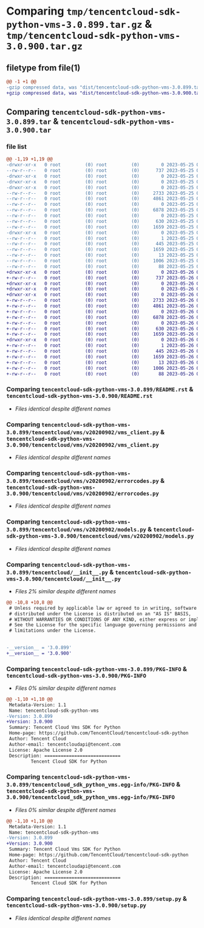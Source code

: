 # Comparing `tmp/tencentcloud-sdk-python-vms-3.0.899.tar.gz` & `tmp/tencentcloud-sdk-python-vms-3.0.900.tar.gz`

## filetype from file(1)

```diff
@@ -1 +1 @@
-gzip compressed data, was "dist/tencentcloud-sdk-python-vms-3.0.899.tar", last modified: Thu May 25 00:40:55 2023, max compression
+gzip compressed data, was "dist/tencentcloud-sdk-python-vms-3.0.900.tar", last modified: Fri May 26 02:31:48 2023, max compression
```

## Comparing `tencentcloud-sdk-python-vms-3.0.899.tar` & `tencentcloud-sdk-python-vms-3.0.900.tar`

### file list

```diff
@@ -1,19 +1,19 @@
-drwxr-xr-x   0 root         (0) root         (0)        0 2023-05-25 00:40:55.000000 tencentcloud-sdk-python-vms-3.0.899/
--rw-r--r--   0 root         (0) root         (0)      737 2023-05-25 00:40:55.000000 tencentcloud-sdk-python-vms-3.0.899/README.rst
-drwxr-xr-x   0 root         (0) root         (0)        0 2023-05-25 00:40:55.000000 tencentcloud-sdk-python-vms-3.0.899/tencentcloud/
-drwxr-xr-x   0 root         (0) root         (0)        0 2023-05-25 00:40:55.000000 tencentcloud-sdk-python-vms-3.0.899/tencentcloud/vms/
-drwxr-xr-x   0 root         (0) root         (0)        0 2023-05-25 00:40:55.000000 tencentcloud-sdk-python-vms-3.0.899/tencentcloud/vms/v20200902/
--rw-r--r--   0 root         (0) root         (0)     2733 2023-05-25 00:40:55.000000 tencentcloud-sdk-python-vms-3.0.899/tencentcloud/vms/v20200902/vms_client.py
--rw-r--r--   0 root         (0) root         (0)     4861 2023-05-25 00:40:55.000000 tencentcloud-sdk-python-vms-3.0.899/tencentcloud/vms/v20200902/errorcodes.py
--rw-r--r--   0 root         (0) root         (0)        0 2023-05-25 00:40:55.000000 tencentcloud-sdk-python-vms-3.0.899/tencentcloud/vms/v20200902/__init__.py
--rw-r--r--   0 root         (0) root         (0)     6878 2023-05-25 00:40:55.000000 tencentcloud-sdk-python-vms-3.0.899/tencentcloud/vms/v20200902/models.py
--rw-r--r--   0 root         (0) root         (0)        0 2023-05-25 00:40:55.000000 tencentcloud-sdk-python-vms-3.0.899/tencentcloud/vms/__init__.py
--rw-r--r--   0 root         (0) root         (0)      630 2023-05-25 00:40:55.000000 tencentcloud-sdk-python-vms-3.0.899/tencentcloud/__init__.py
--rw-r--r--   0 root         (0) root         (0)     1659 2023-05-25 00:40:55.000000 tencentcloud-sdk-python-vms-3.0.899/PKG-INFO
-drwxr-xr-x   0 root         (0) root         (0)        0 2023-05-25 00:40:55.000000 tencentcloud-sdk-python-vms-3.0.899/tencentcloud_sdk_python_vms.egg-info/
--rw-r--r--   0 root         (0) root         (0)        1 2023-05-25 00:40:55.000000 tencentcloud-sdk-python-vms-3.0.899/tencentcloud_sdk_python_vms.egg-info/dependency_links.txt
--rw-r--r--   0 root         (0) root         (0)      445 2023-05-25 00:40:55.000000 tencentcloud-sdk-python-vms-3.0.899/tencentcloud_sdk_python_vms.egg-info/SOURCES.txt
--rw-r--r--   0 root         (0) root         (0)     1659 2023-05-25 00:40:55.000000 tencentcloud-sdk-python-vms-3.0.899/tencentcloud_sdk_python_vms.egg-info/PKG-INFO
--rw-r--r--   0 root         (0) root         (0)       13 2023-05-25 00:40:55.000000 tencentcloud-sdk-python-vms-3.0.899/tencentcloud_sdk_python_vms.egg-info/top_level.txt
--rw-r--r--   0 root         (0) root         (0)     1006 2023-05-25 00:40:55.000000 tencentcloud-sdk-python-vms-3.0.899/setup.py
--rw-r--r--   0 root         (0) root         (0)       88 2023-05-25 00:40:55.000000 tencentcloud-sdk-python-vms-3.0.899/setup.cfg
+drwxr-xr-x   0 root         (0) root         (0)        0 2023-05-26 02:31:48.000000 tencentcloud-sdk-python-vms-3.0.900/
+-rw-r--r--   0 root         (0) root         (0)      737 2023-05-26 02:31:48.000000 tencentcloud-sdk-python-vms-3.0.900/README.rst
+drwxr-xr-x   0 root         (0) root         (0)        0 2023-05-26 02:31:48.000000 tencentcloud-sdk-python-vms-3.0.900/tencentcloud/
+drwxr-xr-x   0 root         (0) root         (0)        0 2023-05-26 02:31:48.000000 tencentcloud-sdk-python-vms-3.0.900/tencentcloud/vms/
+drwxr-xr-x   0 root         (0) root         (0)        0 2023-05-26 02:31:48.000000 tencentcloud-sdk-python-vms-3.0.900/tencentcloud/vms/v20200902/
+-rw-r--r--   0 root         (0) root         (0)     2733 2023-05-26 02:31:48.000000 tencentcloud-sdk-python-vms-3.0.900/tencentcloud/vms/v20200902/vms_client.py
+-rw-r--r--   0 root         (0) root         (0)     4861 2023-05-26 02:31:48.000000 tencentcloud-sdk-python-vms-3.0.900/tencentcloud/vms/v20200902/errorcodes.py
+-rw-r--r--   0 root         (0) root         (0)        0 2023-05-26 02:31:48.000000 tencentcloud-sdk-python-vms-3.0.900/tencentcloud/vms/v20200902/__init__.py
+-rw-r--r--   0 root         (0) root         (0)     6878 2023-05-26 02:31:48.000000 tencentcloud-sdk-python-vms-3.0.900/tencentcloud/vms/v20200902/models.py
+-rw-r--r--   0 root         (0) root         (0)        0 2023-05-26 02:31:48.000000 tencentcloud-sdk-python-vms-3.0.900/tencentcloud/vms/__init__.py
+-rw-r--r--   0 root         (0) root         (0)      630 2023-05-26 02:31:48.000000 tencentcloud-sdk-python-vms-3.0.900/tencentcloud/__init__.py
+-rw-r--r--   0 root         (0) root         (0)     1659 2023-05-26 02:31:48.000000 tencentcloud-sdk-python-vms-3.0.900/PKG-INFO
+drwxr-xr-x   0 root         (0) root         (0)        0 2023-05-26 02:31:48.000000 tencentcloud-sdk-python-vms-3.0.900/tencentcloud_sdk_python_vms.egg-info/
+-rw-r--r--   0 root         (0) root         (0)        1 2023-05-26 02:31:48.000000 tencentcloud-sdk-python-vms-3.0.900/tencentcloud_sdk_python_vms.egg-info/dependency_links.txt
+-rw-r--r--   0 root         (0) root         (0)      445 2023-05-26 02:31:48.000000 tencentcloud-sdk-python-vms-3.0.900/tencentcloud_sdk_python_vms.egg-info/SOURCES.txt
+-rw-r--r--   0 root         (0) root         (0)     1659 2023-05-26 02:31:48.000000 tencentcloud-sdk-python-vms-3.0.900/tencentcloud_sdk_python_vms.egg-info/PKG-INFO
+-rw-r--r--   0 root         (0) root         (0)       13 2023-05-26 02:31:48.000000 tencentcloud-sdk-python-vms-3.0.900/tencentcloud_sdk_python_vms.egg-info/top_level.txt
+-rw-r--r--   0 root         (0) root         (0)     1006 2023-05-26 02:31:48.000000 tencentcloud-sdk-python-vms-3.0.900/setup.py
+-rw-r--r--   0 root         (0) root         (0)       88 2023-05-26 02:31:48.000000 tencentcloud-sdk-python-vms-3.0.900/setup.cfg
```

### Comparing `tencentcloud-sdk-python-vms-3.0.899/README.rst` & `tencentcloud-sdk-python-vms-3.0.900/README.rst`

 * *Files identical despite different names*

### Comparing `tencentcloud-sdk-python-vms-3.0.899/tencentcloud/vms/v20200902/vms_client.py` & `tencentcloud-sdk-python-vms-3.0.900/tencentcloud/vms/v20200902/vms_client.py`

 * *Files identical despite different names*

### Comparing `tencentcloud-sdk-python-vms-3.0.899/tencentcloud/vms/v20200902/errorcodes.py` & `tencentcloud-sdk-python-vms-3.0.900/tencentcloud/vms/v20200902/errorcodes.py`

 * *Files identical despite different names*

### Comparing `tencentcloud-sdk-python-vms-3.0.899/tencentcloud/vms/v20200902/models.py` & `tencentcloud-sdk-python-vms-3.0.900/tencentcloud/vms/v20200902/models.py`

 * *Files identical despite different names*

### Comparing `tencentcloud-sdk-python-vms-3.0.899/tencentcloud/__init__.py` & `tencentcloud-sdk-python-vms-3.0.900/tencentcloud/__init__.py`

 * *Files 2% similar despite different names*

```diff
@@ -10,8 +10,8 @@
 # Unless required by applicable law or agreed to in writing, software
 # distributed under the License is distributed on an "AS IS" BASIS,
 # WITHOUT WARRANTIES OR CONDITIONS OF ANY KIND, either express or implied.
 # See the License for the specific language governing permissions and
 # limitations under the License.
 
 
-__version__ = '3.0.899'
+__version__ = '3.0.900'
```

### Comparing `tencentcloud-sdk-python-vms-3.0.899/PKG-INFO` & `tencentcloud-sdk-python-vms-3.0.900/PKG-INFO`

 * *Files 0% similar despite different names*

```diff
@@ -1,10 +1,10 @@
 Metadata-Version: 1.1
 Name: tencentcloud-sdk-python-vms
-Version: 3.0.899
+Version: 3.0.900
 Summary: Tencent Cloud Vms SDK for Python
 Home-page: https://github.com/TencentCloud/tencentcloud-sdk-python
 Author: Tencent Cloud
 Author-email: tencentcloudapi@tencent.com
 License: Apache License 2.0
 Description: ============================
         Tencent Cloud SDK for Python
```

### Comparing `tencentcloud-sdk-python-vms-3.0.899/tencentcloud_sdk_python_vms.egg-info/PKG-INFO` & `tencentcloud-sdk-python-vms-3.0.900/tencentcloud_sdk_python_vms.egg-info/PKG-INFO`

 * *Files 0% similar despite different names*

```diff
@@ -1,10 +1,10 @@
 Metadata-Version: 1.1
 Name: tencentcloud-sdk-python-vms
-Version: 3.0.899
+Version: 3.0.900
 Summary: Tencent Cloud Vms SDK for Python
 Home-page: https://github.com/TencentCloud/tencentcloud-sdk-python
 Author: Tencent Cloud
 Author-email: tencentcloudapi@tencent.com
 License: Apache License 2.0
 Description: ============================
         Tencent Cloud SDK for Python
```

### Comparing `tencentcloud-sdk-python-vms-3.0.899/setup.py` & `tencentcloud-sdk-python-vms-3.0.900/setup.py`

 * *Files identical despite different names*

